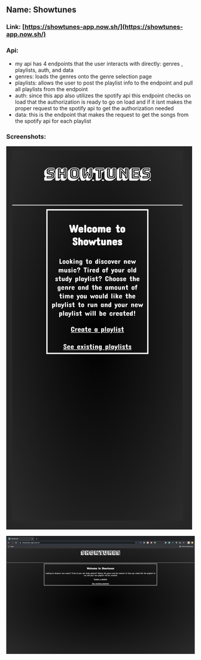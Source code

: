 ## Name: Showtunes

### Link: [https://showtunes-app.now.sh/](https://showtunes-app.now.sh/)

### Api:
- my api has 4 endpoints that the user interacts with directly: genres , playlists, auth, and data
- genres: loads the genres onto the genre selection page 
- playlists: allows the user to post the playlist info to the endpoint and pull all playlists from the endpoint
- auth: since this app also utilizes the spotify api this endpoint checks on load that the authorization is ready to go on load and if it isnt makes the proper request to the spotify api to get the authorization needed
- data: this is the endpoint that makes the request to get the songs from the spotify api for each playlist

### Screenshots:
![mobile landing](landing-ss-mobile.png)

![desktop landing](landing-SS-Desktop.png)